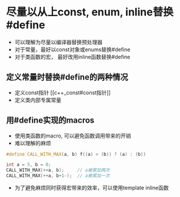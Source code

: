 # 尽量以从上const, enum, inline替换\#define

- 可以理解为尽量以编译器替换预处理器
- 对于常量，最好以const对象或enums替换\#define
- 对于类函数的宏， 最好改用inline函数替换\#define


## 定义常量时替换\#define的两种情况

- 定义const指针  [[c++_const#const指针]]
- 定义类内部专属常量

## 用\#define实现的macros

- 使用类函数的macro, 可以避免函数调用带来的开销
- 难以理解的麻烦

```c++
#define CALL_WITH_MAX(a, b) f((a) > (b)) ? (a) : (b))

int a = 5, b = 0;
CALL_WITH_MAX(++a, b);     // a被累加两次
CALL_WITH_MAX(++a, b+1-);  // a被累加一次
```

- 为了避免麻烦同时获得宏带来的效率，可以使用template inline函数